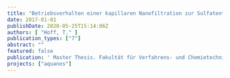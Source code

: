 ```yaml
---
title: "Betriebsverhalten einer kapillaren Nanofiltration zur Sulfatentfernung in der Trinkwasseraufbereitung"
date: 2017-01-01
publishDate: 2020-05-25T15:14:06Z
authors: [ "Hoff, T." ]
publication_types: ["7"]
abstract: ""
featured: false
publication: ' Master Thesis. Fakultät für Verfahrens- und Chemietechnik. Hochschule Mannheim'
projects: ["aquanes"]
---
```


